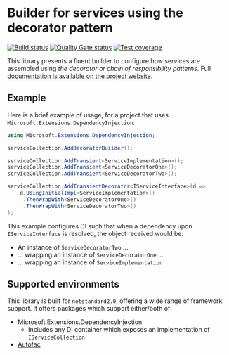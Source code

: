 # Builder for services using the decorator pattern

[![Build status](https://ci.appveyor.com/api/projects/status/bwjci4ua649dp12m/branch/master?svg=true)](https://ci.appveyor.com/project/craigfowler/csf-decoratorbuilder/branch/master)
[![Quality Gate status](https://sonarcloud.io/api/project_badges/measure?project=AutoFac.DecoratorBuilder&metric=alert_status)](https://sonarcloud.io/summary/new_code?id=AutoFac.DecoratorBuilder)
[![Test coverage](https://sonarcloud.io/api/project_badges/measure?project=AutoFac.DecoratorBuilder&metric=coverage)](https://sonarcloud.io/summary/new_code?id=AutoFac.DecoratorBuilder)

This library presents a fluent builder to configure how services are assembled using _the decorator or chain of responsibility patterns_.
Full [documentation is available on the project website].

## Example

Here is a brief example of usage, for a project that uses `Microsoft.Extensions.DependencyInjection`.

```csharp
using Microsoft.Extensions.DependencyInjection;

serviceCollection.AddDecoratorBuilder();

serviceCollection.AddTransient<ServiceImplementation>();
serviceCollection.AddTransient<ServiceDecoratorOne>();
serviceCollection.AddTransient<ServiceDecoratorTwo>();

serviceCollection.AddTransientDecorator<IServiceInterface>(d =>
    d.UsingInitialImpl<ServiceImplementation>()
     .ThenWrapWith<ServiceDecoratorOne>()
     .ThenWrapWith<ServiceDecoratorTwo>()
);
```

This example configures DI such that when a dependency upon `IServiceInterface` is resolved, the object received would be:

* An instance of `ServiceDecoratorTwo` ...
* ... wrapping an instance of `ServiceDecoratorOne` ...
* ... wrapping an instance of `ServiceImplementation`

[documentation is available on the project website]: https://csf-dev.github.io/CSF.DecoratorBuilder/

## Supported environments

This library is built for `netstandard2.0`, offering a wide range of framework support.
It offers packages which support either/both of:

* Microsoft.Extensions.DependencyInjection
    * Includes any DI container which exposes an implementation of `IServiceCollection`
* [Autofac]

[Autofac]: https://autofac.org/
